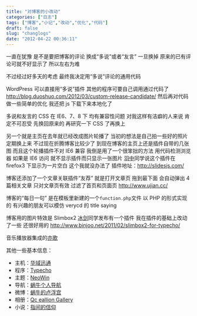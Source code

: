 ```yaml
---
title: "对博客的小改动"
categories: ["日志"]
tags: ["博客","小记","改动","优化","代码"]
draft: false
slug: "changlogs"
date: "2012-04-22 00:36:11"
---
```


一直在犹豫
是不是要把博客的评论
换成“多说”或者“友言”
一旦换掉
原来的已有评论可就不好显示了
所以左右为难

不过经过好多天的考虑
最终我决定用“多说”评论的通用代码

 WordPress 可以直接用“多说”插件
其他的程序可要自己调用通过代码了
<a href="http://blog.duoshuo.com/2012/03/custom-release-candidate/" target="_blank">http://blog.duoshuo.com/2012/03/custom-release-candidate/</a>
然后再对代码做一些简单的优化
我还把 js 下载下来本地化了

多说和友言的 CSS 在 IE6、7、8 下
均有兼容性问题
对我这样有洁癖的人来说
肯定不可忍受
先换回原来的
再研究一下 CSS 了再换上

另一个就是主页在去年就已经改成图片轮播了
当初的想法是自己拍一些好的照片
定期换上来
不过现在折腾博客比较少了
到现在博客的主页上还是插件自带的几张图
而且这个轮播插件不对 IE6 兼容
我倒是用了一个很笨拙的方法
用代码检测浏览器
如果是 IE6 访问
就不显示插件而只显示一张图片
<a href="http://www.jzwalk.com" target="_blank">羽中</a>同学说这个插件在 firefox3 下显示为一片空白
这个我就没办法了
插件地址：<a href="http://slidesjs.com/" target="_blank">http://slidesjs.com/</a>

博客还添加了一个文章关联插件“友荐”
就是打开文章页
拖到最下面
会自动弹出 4 篇相关文章
只对文章页有效
过滤了首页和页面页
<a href="http://www.ujian.cc/" target="_blank">http://www.ujian.cc/</a>

博客的“每日一句”
是在模板里新建的一个`function.php`文件
以 PHP 的形式实现的
有兴趣的朋友可以模仿 verycd 的 title saying

博客用的图片特效是 Slimbox2
<a href="http://www.binjoo.net/" target="_blank">冰剑</a>同学发布有一个插件
我在插件的基础上改动了一些
还很好用的
<a href="http://www.binjoo.net/2011/02/slimbox2-for-typecho/" target="_blank">http://www.binjoo.net/2011/02/slimbox2-for-typecho/</a>

音乐播放器集成的<a href="http://www.1g1g.com" target="_blank">亦歌</a>

其他一些基本信息：
<ul>
    <li>
        主机：<a href="http://www.vosent.com/" target="_blank">华域迅通</a>
    </li>
    <li>
        程序：<a href="http://typecho.org" target="_blank">Typecho</a>
    </li>
    <li>
        主题：<a href="http://www.taiku.net/archives/neowin-for-typecho.html" target="_blank">NeoWin</a>
    </li>
    <li>
        导航：<a href="http://s.eallion.com/" target="_blank">蜗牛个人导航</a>
    </li>
    <li>
        微博：<a href="http://t.eallion.com/" target="_blank">蜗牛的卢浮宫</a>
    </li>
    <li>
        相册：<a href="http://tu.eallion.com/" target="_blank">Qc eallion Gallery</a>
    </li>
    <li>
        小说：<a href="http://book.eallion.com/" target="_blank">指间的信仰</a>
    </li>
</ul>

